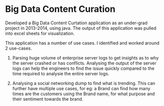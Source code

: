 # Big Data Content Curation

Developed a Big Data Content Curtation application as an under-grad project in 2013-2014, using java. The output of this application was pulled into excel sheets for visualization.

This application has a number of use cases. I identified and worked around 2 use-cases.

1. Parsing huge volume of enterprise server logs to get insights as to why the server crashed or has conflicts. Analysing the output of the server logs can help the engineers to find the issue quickly compared to the time required to analysie the entire server logs.

2. Analysing a social networking dump to find what is trending. This can further have multiple use cases, for eg: a Brand can find how many times are the customers using the Brand name, for what purpose and their sentiment towards the brand.
